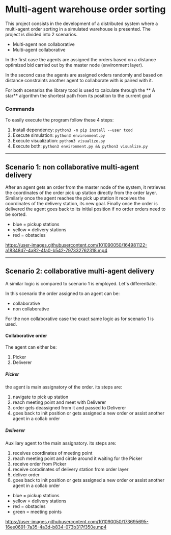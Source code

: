 # Multi-agent warehouse order sorting 

This project consists in the development of a distributed system where a multi-agent order sorting in a simulated warehouse is presented. 
The project is divided into 2 scenarios. 
- Multi-agent non collaborative 
- Multi-agent collaborative 

In the first case the agents are assigned the orders based on a distance optimized bid carried out by the master node (environment layer). 

In the second case the agents are assigned orders randomly and based on distance constraints another agent to collaborate with is paired with it. 

For both scenarios the library tcod is used to calculate through the ** A star** algorithm the shortest path from its position to the current goal

### Commands

To easily execute the program follow these 4 steps:

1. Install dependency: `python3 -m pip install --user tcod`
2. Execute simulation: `python3 environment.py`
3. Execute visualization: `python3 visualize.py`
4. Execute both: `python3 environment.py && python3 visualize.py`

----------
## Scenario 1: non collaborative multi-agent delivery 

After an agent gets an order from the master node of the system, it retrieves the coordinates of the order pick up station directly from the order layer. 
Similarly once the agent reaches the pick up station it receives the coordinates of the delivery station, its new goal. 
Finally once the order is delivered the agent goes back to its initial position if no order orders need to be sorted. 

- blue = pickup stations 
- yellow = delivery stations
- red = obstacles 


https://user-images.githubusercontent.com/101090050/164981122-a18348d7-4a82-4fa0-b542-797332762318.mp4


-----------

## Scenario 2: collaborative multi-agent delivery

A similar logic is compared to scenario 1 is employed. Let's differentiate. 

In this scenario the order assigned to an agent can be: 

- collaborative 
- non collaborative 

For the non collaborative case the exact same logic as for scenario 1 is used. 

#### Collaborative order 
The agent can either be: 

1. Picker 
2. Deliverer

##### Picker

the agent is main assignatory of the order. its steps are: 

1. navigate to pick up station 
2. reach meeting point and meet with Deliverer
3. order gets deassigned from it and passed to Deliverer 
4. goes back to init position or gets assigned a new order or assist another agent in a collab order 


##### Deliverer 

Auxiliary agent to the main assignatory. its steps are: 


1. receives coordinates of meeting point 
2. reach meeting point and circle around it waiting for the Picker 
3. receive order from Picker 
4. receive corodinates of delivery station from order layer 
5. deliver order 
6. goes back to init position or gets assigned a new order or assist another agent in a collab order 

- blue = pickup stations 
- yellow = delivery stations
- red = obstacles 
- green = meeting points 


https://user-images.githubusercontent.com/101090050/173695695-16ee0691-7a35-4a3d-b834-073b317f350e.mp4

